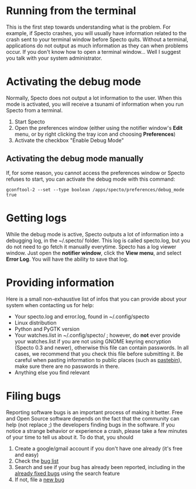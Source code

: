 # Running from the terminal #
This is the first step towards understanding what is the problem. For example, if Specto crashes, you will usually have information related to the crash sent to your terminal window before Specto quits. Without a terminal, applications do not output as much information as they can when problems occur. If you don't know how to open a terminal window... Well I suggest you talk with your system administrator.

# Activating the debug mode #
Normally, Specto does not output a lot information to the user. When this mode is activated, you will receive a tsunami of information when you run Specto from a terminal.
  1. Start Specto
  1. Open the preferences window (either using the notifier window's **Edit** menu, or by right clicking the tray icon and choosing **Preferences**)
  1. Activate the checkbox "Enable Debug Mode"

## Activating the debug mode manually ##
If, for some reason, you cannot access the preferences window or Specto refuses to start, you can activate the debug mode with this command:
```
gconftool-2 --set --type boolean /apps/specto/preferences/debug_mode true
```

# Getting logs #
While the debug mode is active, Specto outputs a lot of information into a debugging log, in the ~/.specto/ folder. This log is called specto.log, but you do not need to go fetch it manually everytime. Specto has a log viewer window. Just open the **notifier window**, click the **View menu**, and select **Error Log**. You will have the ability to save that log.

# Providing information #
Here is a small non-exhaustive list of infos that you can provide about your system when contacting us for help:
  * Your specto.log and error.log, found in ~/.config/specto
  * Linux distribution
  * Python and PyGTK version
  * Your watches.list in ~/.config/specto/ ; however, do **not** ever provide your watches.list if you are not using GNOME keyring encryption (Specto 0.3 and newer), otherwise this file can contain passwords. In all cases, we recommend that you check this file before submitting it. Be careful when pasting information to public places (such as [pastebin](http://www.pastebin.ca)), make sure there are no passwords in there.
  * Anything else you find relevant

# Filing bugs #
Reporting software bugs is an important process of making it better. Free and Open Source software depends on the fact that the community can help (not replace ;) the developers finding bugs in the software. If you notice a strange behavior or experience a crash, please take a few minutes of your time to tell us about it. To do that, you should
  1. Create a google/gmail account if you don't have one already (it's free and easy)
  1. Check the [bug list](http://code.google.com/p/specto/issues/list)
  1. Search and see if your bug has already been reported, including in the [already fixed bugs](http://code.google.com/p/specto/issues/list?can=1&q=&colspec=ID+Type+Status+Priority+Summary+Milestone+Stars+DevBranch&cells=tiles) using the search feature
  1. If not, file a [new bug](http://code.google.com/p/specto/issues/entry)